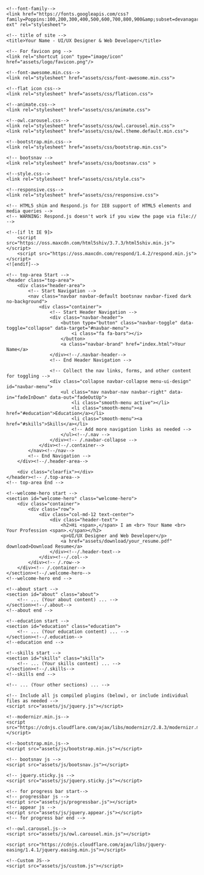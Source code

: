<!DOCTYPE html>
<html class="no-js" lang="en">
<head>
    <!-- meta data -->
    <meta charset="utf-8">
    <meta http-equiv="X-UA-Compatible" content="IE=edge">
    <meta name="viewport" content="width=device-width, initial-scale=1">
    <!-- The above 3 meta tags *must* come first in the head; any other head content must come *after* these tags -->

    <!--font-family-->
    <link href="https://fonts.googleapis.com/css?family=Poppins:100,200,300,400,500,600,700,800,900&amp;subset=devanagari,latin-ext" rel="stylesheet">

    <!-- title of site -->
    <title>Your Name - UI/UX Designer & Web Developer</title>

    <!-- For favicon png -->
    <link rel="shortcut icon" type="image/icon" href="assets/logo/favicon.png"/>

    <!--font-awesome.min.css-->
    <link rel="stylesheet" href="assets/css/font-awesome.min.css">

    <!--flat icon css-->
    <link rel="stylesheet" href="assets/css/flaticon.css">

    <!--animate.css-->
    <link rel="stylesheet" href="assets/css/animate.css">

    <!--owl.carousel.css-->
    <link rel="stylesheet" href="assets/css/owl.carousel.min.css">
    <link rel="stylesheet" href="assets/css/owl.theme.default.min.css">

    <!--bootstrap.min.css-->
    <link rel="stylesheet" href="assets/css/bootstrap.min.css">

    <!-- bootsnav -->
    <link rel="stylesheet" href="assets/css/bootsnav.css" >

    <!--style.css-->
    <link rel="stylesheet" href="assets/css/style.css">

    <!--responsive.css-->
    <link rel="stylesheet" href="assets/css/responsive.css">

    <!-- HTML5 shim and Respond.js for IE8 support of HTML5 elements and media queries -->
    <!-- WARNING: Respond.js doesn't work if you view the page via file:// -->

    <!--[if lt IE 9]>
        <script src="https://oss.maxcdn.com/html5shiv/3.7.3/html5shiv.min.js"></script>
        <script src="https://oss.maxcdn.com/respond/1.4.2/respond.min.js"></script>
    <![endif]-->
</head>
<body>
    <!--[if lte IE 9]>
        <p class="browserupgrade">You are using an <strong>outdated</strong> browser. Please <a href="https://browsehappy.com/">upgrade your browser</a> to improve your experience and security.</p>
    <![endif]-->

    <!-- top-area Start -->
    <header class="top-area">
        <div class="header-area">
            <!-- Start Navigation -->
            <nav class="navbar navbar-default bootsnav navbar-fixed dark no-background">
                <div class="container">
                    <!-- Start Header Navigation -->
                    <div class="navbar-header">
                        <button type="button" class="navbar-toggle" data-toggle="collapse" data-target="#navbar-menu">
                            <i class="fa fa-bars"></i>
                        </button>
                        <a class="navbar-brand" href="index.html">Your Name</a>
                    </div><!--/.navbar-header-->
                    <!-- End Header Navigation -->

                    <!-- Collect the nav links, forms, and other content for toggling -->
                    <div class="collapse navbar-collapse menu-ui-design" id="navbar-menu">
                        <ul class="nav navbar-nav navbar-right" data-in="fadeInDown" data-out="fadeOutUp">
                            <li class="smooth-menu active"></li>
                            <li class="smooth-menu"><a href="#education">Education</a></li>
                            <li class="smooth-menu"><a href="#skills">Skills</a></li>
                            <!-- Add more navigation links as needed -->
                        </ul><!--/.nav -->
                    </div><!-- /.navbar-collapse -->
                </div><!--/.container-->
            </nav><!--/nav-->
            <!-- End Navigation -->
        </div><!--/.header-area-->

        <div class="clearfix"></div>
    </header><!-- /.top-area-->
    <!-- top-area End -->

    <!--welcome-hero start -->
    <section id="welcome-hero" class="welcome-hero">
        <div class="container">
            <div class="row">
                <div class="col-md-12 text-center">
                    <div class="header-text">
                        <h2>Hi <span>,</span> I am <br> Your Name <br> Your Profession <span>.</span></h2>
                        <p>UI/UX Designer and Web Developer</p>
                        <a href="assets/download/your_resume.pdf" download>Download Resume</a>
                    </div><!--/.header-text-->
                </div><!--/.col-->
            </div><!-- /.row-->
        </div><!-- /.container-->
    </section><!--/.welcome-hero-->
    <!--welcome-hero end -->

    <!--about start -->
    <section id="about" class="about">
        <!-- ... (Your about content) ... -->
    </section><!--/.about-->
    <!--about end -->

    <!--education start -->
    <section id="education" class="education">
        <!-- ... (Your education content) ... -->
    </section><!--/.education-->
    <!--education end -->

    <!--skills start -->
    <section id="skills" class="skills">
        <!-- ... (Your skills content) ... -->
    </section><!--/.skills-->
    <!--skills end -->

    <!-- ... (Your other sections) ... -->

    <!-- Include all js compiled plugins (below), or include individual files as needed -->
    <script src="assets/js/jquery.js"></script>

    <!--modernizr.min.js-->
    <script src="https://cdnjs.cloudflare.com/ajax/libs/modernizr/2.8.3/modernizr.min.js"></script>

    <!--bootstrap.min.js-->
    <script src="assets/js/bootstrap.min.js"></script>

    <!-- bootsnav js -->
    <script src="assets/js/bootsnav.js"></script>

    <!-- jquery.sticky.js -->
    <script src="assets/js/jquery.sticky.js"></script>

    <!-- for progress bar start-->
    <!-- progressbar js -->
    <script src="assets/js/progressbar.js"></script>
    <!-- appear js -->
    <script src="assets/js/jquery.appear.js"></script>
    <!-- for progress bar end -->

    <!--owl.carousel.js-->
    <script src="assets/js/owl.carousel.min.js"></script>

    <script src="https://cdnjs.cloudflare.com/ajax/libs/jquery-easing/1.4.1/jquery.easing.min.js"></script>

    <!--Custom JS-->
    <script src="assets/js/custom.js"></script>
</body>
</html>
